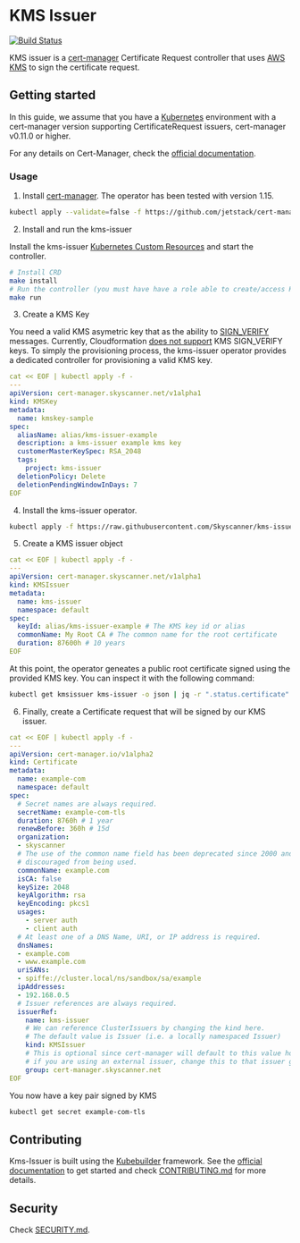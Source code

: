 
# KMS Issuer

[![Build Status](https://travis-ci.org/Skyscanner/kms-issuer.svg?branch=main)](https://travis-ci.org/Skyscanner/kms-issuer)

KMS issuer is a [cert-manager](https://cert-manager.io/) Certificate Request controller that uses [AWS KMS](https://aws.amazon.com/kms/) to sign the certificate request.

## Getting started

In this guide, we assume that you have a [Kubernetes](https://kubernetes.io/) environment with a cert-manager version supporting CertificateRequest issuers, cert-manager v0.11.0 or higher.

For any details on Cert-Manager, check the [official documentation](https://cert-manager.io/docs/usage/).

### Usage

1. Install [cert-manager](https://cert-manager.io/docs/installation/). The operator has been tested with version 1.15.

  ```bash
  kubectl apply --validate=false -f https://github.com/jetstack/cert-manager/releases/download/v0.15.1/cert-manager.yaml
  ```

2. Install and run the kms-issuer

  Install the kms-issuer [Kubernetes Custom Resources](https://kubernetes.io/docs/concepts/extend-kubernetes/api-extension/custom-resources/) and start the controller.

  ```bash
  # Install CRD
  make install
  # Run the controller (you must have have a role able to create/access KMS keys)
  make run
  ```

3. Create a KMS Key

  You need a valid KMS asymetric key that as the ability to [SIGN_VERIFY](https://docs.aws.amazon.com/kms/latest/APIReference/API_Sign.html) messages.
  Currently, Cloudformation [does not support](https://github.com/aws-cloudformation/aws-cloudformation-coverage-roadmap/issues/337) KMS SIGN_VERIFY keys.
  To simply the provisioning process, the kms-issuer operator provides a dedicated controller for provisioning a valid KMS key.

  ```yaml
  cat << EOF | kubectl apply -f -
  ---
  apiVersion: cert-manager.skyscanner.net/v1alpha1
  kind: KMSKey
  metadata:
    name: kmskey-sample
  spec:
    aliasName: alias/kms-issuer-example
    description: a kms-issuer example kms key
    customerMasterKeySpec: RSA_2048
    tags:
      project: kms-issuer
    deletionPolicy: Delete
    deletionPendingWindowInDays: 7
  EOF
  ```

4. Install the kms-issuer operator.
  ```bash
  kubectl apply -f https://raw.githubusercontent.com/Skyscanner/kms-issuer/main/deploy/kubernetes/kms-issuer.yaml
  ```

5. Create a KMS issuer object

  ```yaml
  cat << EOF | kubectl apply -f -
  ---
  apiVersion: cert-manager.skyscanner.net/v1alpha1
  kind: KMSIssuer
  metadata:
    name: kms-issuer
    namespace: default
  spec:
    keyId: alias/kms-issuer-example # The KMS key id or alias
    commonName: My Root CA # The common name for the root certificate
    duration: 87600h # 10 years
  EOF
  ```

  At this point, the operator geneates a public root certificate signed using the provided KMS key. You can inspect it with the following command:

  ```bash
  kubectl get kmsissuer kms-issuer -o json | jq -r ".status.certificate" |  base64 --decode  | openssl x509 -noout -text
  ```

6. Finally, create a Certificate request that will be signed by our KMS issuer.

  ```yaml
  cat << EOF | kubectl apply -f -
  ---
  apiVersion: cert-manager.io/v1alpha2
  kind: Certificate
  metadata:
    name: example-com
    namespace: default
  spec:
    # Secret names are always required.
    secretName: example-com-tls
    duration: 8760h # 1 year
    renewBefore: 360h # 15d
    organization:
    - skyscanner
    # The use of the common name field has been deprecated since 2000 and is
    # discouraged from being used.
    commonName: example.com
    isCA: false
    keySize: 2048
    keyAlgorithm: rsa
    keyEncoding: pkcs1
    usages:
      - server auth
      - client auth
    # At least one of a DNS Name, URI, or IP address is required.
    dnsNames:
    - example.com
    - www.example.com
    uriSANs:
    - spiffe://cluster.local/ns/sandbox/sa/example
    ipAddresses:
    - 192.168.0.5
    # Issuer references are always required.
    issuerRef:
      name: kms-issuer
      # We can reference ClusterIssuers by changing the kind here.
      # The default value is Issuer (i.e. a locally namespaced Issuer)
      kind: KMSIssuer
      # This is optional since cert-manager will default to this value however
      # if you are using an external issuer, change this to that issuer group.
      group: cert-manager.skyscanner.net
  EOF
  ```

  You now have a key pair signed by KMS

  ```bash
  kubectl get secret example-com-tls
  ```

## Contributing

Kms-Issuer is built using the [Kubebuilder](https://book.kubebuilder.io/) framework. See the [official documentation](https://book.kubebuilder.io/quick-start.html) to get started and check [CONTRIBUTING.md](CONTRIBUTING.md) for more details.

## Security

Check [SECURITY.md](SECURITY.md).
